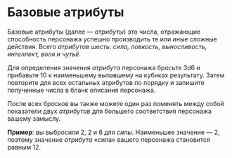# Базовые атрибуты

Базовые атрибуты (далее — *атрибуты*) это числа, отражающие способность персонажа успешно производить те или иные сложные действия. Всего *атрибутов* шесть: *сила, ловкость, выносливость, интеллект, воля и чутьё*.

Для определения значения *атрибута* персонажа бросьте 3d6 и прибавьте 10 к наименьшему выпавшему на кубиках результату. Затем повторите для всех остальных атрибутов по порядку и запишите полученные числа в бланк описания персонажа.

После всех бросков вы также можете один раз поменять между собой показатели двух *атрибутов* для большего соответствия персонажа вашему замыслу.

**Пример**: вы выбросили 2, 2 и 6 для *силы*. Наименьшее значение — 2, поэтому значение *атрибута* «сила» вашего персонажа становится равным 12.